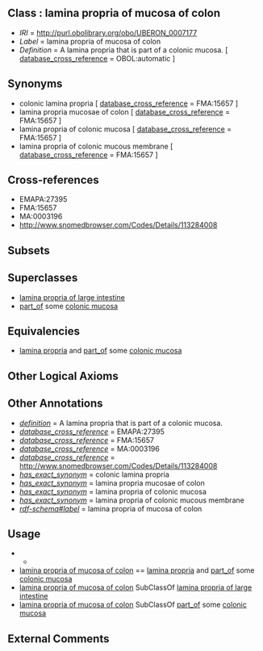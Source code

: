 
## Class : lamina propria of mucosa of colon

 * *IRI* = http://purl.obolibrary.org/obo/UBERON_0007177
 * *Label* = lamina propria of mucosa of colon
 * *Definition* = A lamina propria that is part of a colonic mucosa. [ [database_cross_reference](../../ef/oboInOwl#hasDbXref.md) = OBOL:automatic ]

## Synonyms

 * colonic lamina propria [ [database_cross_reference](../../ef/oboInOwl#hasDbXref.md) = FMA:15657 ]
 * lamina propria mucosae of colon [ [database_cross_reference](../../ef/oboInOwl#hasDbXref.md) = FMA:15657 ]
 * lamina propria of colonic mucosa [ [database_cross_reference](../../ef/oboInOwl#hasDbXref.md) = FMA:15657 ]
 * lamina propria of colonic mucous membrane [ [database_cross_reference](../../ef/oboInOwl#hasDbXref.md) = FMA:15657 ]

## Cross-references

 * EMAPA:27395
 * FMA:15657
 * MA:0003196
 * http://www.snomedbrowser.com/Codes/Details/113284008

## Subsets


## Superclasses

 * [lamina propria of large intestine](../../UBERON/89/UBERON_0011189.md)
 * [part_of](../../BFO/50/BFO_0000050.md) some [colonic mucosa](../../UBERON/17/UBERON_0000317.md)

## Equivalencies

 * [lamina propria](../../UBERON/30/UBERON_0000030.md) and [part_of](../../BFO/50/BFO_0000050.md) some [colonic mucosa](../../UBERON/17/UBERON_0000317.md)

## Other Logical Axioms


## Other Annotations

 * *[definition](../../IAO/15/IAO_0000115.md)* = A lamina propria that is part of a colonic mucosa.
 * *[database_cross_reference](../../ef/oboInOwl#hasDbXref.md)* = EMAPA:27395
 * *[database_cross_reference](../../ef/oboInOwl#hasDbXref.md)* = FMA:15657
 * *[database_cross_reference](../../ef/oboInOwl#hasDbXref.md)* = MA:0003196
 * *[database_cross_reference](../../ef/oboInOwl#hasDbXref.md)* = http://www.snomedbrowser.com/Codes/Details/113284008
 * *[has_exact_synonym](../../ym/oboInOwl#hasExactSynonym.md)* = colonic lamina propria
 * *[has_exact_synonym](../../ym/oboInOwl#hasExactSynonym.md)* = lamina propria mucosae of colon
 * *[has_exact_synonym](../../ym/oboInOwl#hasExactSynonym.md)* = lamina propria of colonic mucosa
 * *[has_exact_synonym](../../ym/oboInOwl#hasExactSynonym.md)* = lamina propria of colonic mucous membrane
 * *[rdf-schema#label](../../el/rdf-schema#label.md)* = lamina propria of mucosa of colon

## Usage

 * -
 * [lamina propria of mucosa of colon](../../UBERON/77/UBERON_0007177.md) == [lamina propria](../../UBERON/30/UBERON_0000030.md) and [part_of](../../BFO/50/BFO_0000050.md) some [colonic mucosa](../../UBERON/17/UBERON_0000317.md)
 * [lamina propria of mucosa of colon](../../UBERON/77/UBERON_0007177.md) SubClassOf [lamina propria of large intestine](../../UBERON/89/UBERON_0011189.md)
 * [lamina propria of mucosa of colon](../../UBERON/77/UBERON_0007177.md) SubClassOf [part_of](../../BFO/50/BFO_0000050.md) some [colonic mucosa](../../UBERON/17/UBERON_0000317.md)

## External Comments

